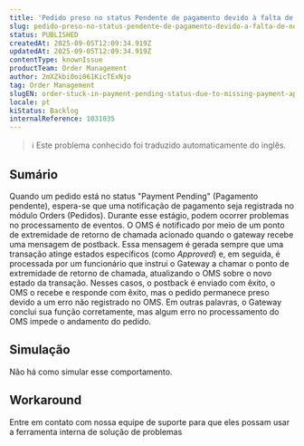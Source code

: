 ```yaml
---
title: 'Pedido preso no status Pendente de pagamento devido à falta de notificação de pagamento aprovado'
slug: pedido-preso-no-status-pendente-de-pagamento-devido-a-falta-de-notificacao-de-pagamento-aprovado
status: PUBLISHED
createdAt: 2025-09-05T12:09:34.919Z
updatedAt: 2025-09-05T12:09:34.919Z
contentType: knownIssue
productTeam: Order Management
author: 2mXZkbi0oi061KicTExNjo
tag: Order Management
slugEN: order-stuck-in-payment-pending-status-due-to-missing-payment-approved-notification
locale: pt
kiStatus: Backlog
internalReference: 1031035
---
```


>ℹ️ Este problema conhecido foi traduzido automaticamente do inglês.

## Sumário



Quando um pedido está no status "Payment Pending" (Pagamento pendente), espera-se que uma notificação de pagamento seja registrada no módulo Orders (Pedidos). Durante esse estágio, podem ocorrer problemas no processamento de eventos.
O OMS é notificado por meio de um ponto de extremidade de retorno de chamada acionado quando o gateway recebe uma mensagem de postback. Essa mensagem é gerada sempre que uma transação atinge estados específicos (como _Approved_) e, em seguida, é processada por um funcionário que instrui o Gateway a chamar o ponto de extremidade de retorno de chamada, atualizando o OMS sobre o novo estado da transação.
Nesses casos, o postback é enviado com êxito, o OMS o recebe e responde com êxito, mas o pedido permanece preso devido a um erro não registrado no OMS.
Em outras palavras, o Gateway conclui sua função corretamente, mas algum erro no processamento do OMS impede o andamento do pedido.
## Simulação



Não há como simular esse comportamento.


## Workaround



Entre em contato com nossa equipe de suporte para que eles possam usar a ferramenta interna de solução de problemas



